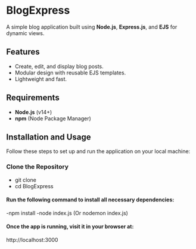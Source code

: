 # BlogExpress

A simple blog application built using **Node.js**, **Express.js**, and **EJS** for dynamic views.

## Features
- Create, edit, and display blog posts.
- Modular design with reusable EJS templates.
- Lightweight and fast.

## Requirements
- **Node.js** (v14+)
- **npm** (Node Package Manager)

## Installation and Usage
Follow these steps to set up and run the application on your local machine:

### Clone the Repository
- git clone <repository-url>
- cd BlogExpress

#### Run the following command to install all necessary dependencies:

-npm install
-node index.js (Or nodemon index.js)

#### Once the app is running, visit it in your browser at:
http://localhost:3000
